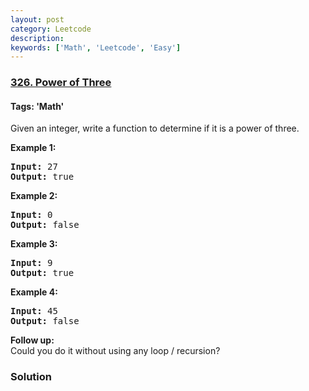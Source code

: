```yaml
---
layout: post
category: Leetcode
description: 
keywords: ['Math', 'Leetcode', 'Easy']
---
```

### [326. Power of Three](https://leetcode.com/problems/power-of-three)

#### Tags: 'Math'

<div class="content__u3I1 question-content__JfgR"><div><p>Given an integer, write a function to determine if it is a power of three.</p>
<p><b>Example 1:</b></p>
<pre><strong>Input:</strong> 27
<strong>Output:</strong> true
</pre>
<p><b>Example 2:</b></p>
<pre><strong>Input:</strong> 0
<strong>Output:</strong> false</pre>
<p><b>Example 3:</b></p>
<pre><strong>Input:</strong> 9
<strong>Output:</strong> true</pre>
<p><b>Example 4:</b></p>
<pre><strong>Input:</strong> 45
<strong>Output:</strong> false</pre>
<p><b>Follow up:</b><br/>
Could you do it without using any loop / recursion?</p></div></div>

### Solution
